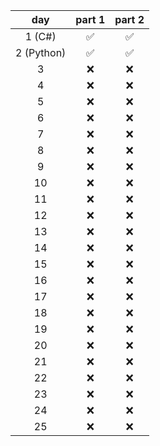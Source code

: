 | day | part 1 | part 2 |
| :-: | :----: | :----: |
|  1 (C#)  |   ✅   |   ✅   |
|  2 (Python)  |   ✅   |   ✅   |
|  3  |   ❌   |   ❌   |
|  4  |   ❌   |   ❌   |
|  5  |   ❌   |   ❌   |
|  6  |   ❌   |   ❌   |
|  7  |   ❌   |   ❌   |
|  8  |   ❌   |   ❌   |
|  9  |   ❌   |   ❌   |
| 10  |   ❌   |   ❌   |
| 11  |   ❌   |   ❌   |
| 12  |   ❌   |   ❌   |
| 13  |   ❌   |   ❌   |
| 14  |   ❌   |   ❌   |
| 15  |   ❌   |   ❌   |
| 16  |   ❌   |   ❌   |
| 17  |   ❌   |   ❌   |
| 18  |   ❌   |   ❌   |
| 19  |   ❌   |   ❌   |
| 20  |   ❌   |   ❌   |
| 21  |   ❌   |   ❌   |
| 22  |   ❌   |   ❌   |
| 23  |   ❌   |   ❌   |
| 24  |   ❌   |   ❌   |
| 25  |   ❌   |   ❌   |
